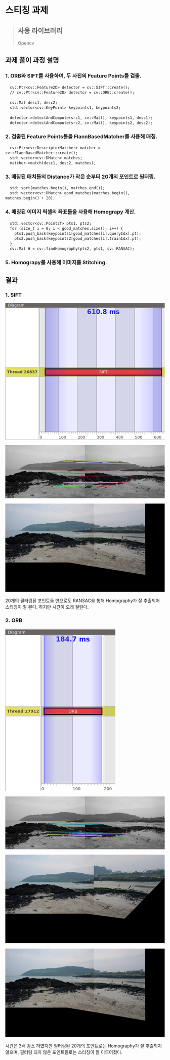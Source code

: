 # 스티칭 과제
> ## 사용 라이브러리
> Opencv 

## 과제 풀이 과정 설명
### 1. **ORB**와 **SIFT**를 사용하여, 두 사진의 **Feature Points**를 검출.
```
  cv::Ptr<cv::Feature2D> detector = cv::SIFT::create();
  // cv::Ptr<cv::Feature2D> detector = cv::ORB::create();

  cv::Mat desc1, desc2;
  std::vector<cv::KeyPoint> keypoints1, keypoints2;

  detector->detectAndCompute(src1, cv::Mat(), keypoints1, desc1);
  detector->detectAndCompute(src2, cv::Mat(), keypoints2, desc2);
```
### 2. 검출된 Feature Points들을 **FlannBasedMatcher**를 사용해 매칭.
```
  cv::Ptr<cv::DescriptorMatcher> matcher = cv::FlannBasedMatcher::create();
  std::vector<cv::DMatch> matches;
  matcher->match(desc1, desc2, matches);
```
### 3. 매칭된 매치들의 Distance가 작은 순부터 20개의 포인트로 **필터링**.
```
  std::sort(matches.begin(), matches.end());
  std::vector<cv::DMatch> good_matches(matches.begin(), matches.begin() + 20);
```
### 4. 매칭된 이미지 픽셀의 좌표들을 사용해 **Homograpy** 계산.
```
  std::vector<cv::Point2f> pts1, pts2;
  for (size_t i = 0; i < good_matches.size(); i++) {
    pts1.push_back(keypoints1[good_matches[i].queryIdx].pt);
    pts2.push_back(keypoints2[good_matches[i].trainIdx].pt);
  }
  cv::Mat H = cv::findHomography(pts2, pts1, cv::RANSAC);
```
### 5. **Homograpy**를 사용해 이미지를 **Stitching**.

## 결과
### 1. SIFT
![](sources/SIFT_Time.png)

![](sources/SIFT_matching.png)

![](sources/SIFT_stiching.png)

20개의 필터링된 포인트들 만으로도 RANSAC을 통해 Homography가 잘 추출되어 스티칭이 잘 된다. 하지만 시간이 오래 걸린다.

### 2. ORB
![](sources/ORB_Time.png)

![](sources/ORB_matching.png)

![](sources/ORB_stiching.png)

![](sources/ORB_good_stiching.png)

시간은 3배 감소 하였지만 필터링된 20개의 포인트로는 Homography가 잘 추출되지 않으며, 필터링 되지 않은 포인트들로는 스티칭이 잘 이루어졌다.